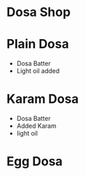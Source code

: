# Dosa Shop

# Plain Dosa
* Dosa Batter
* Light oil added 

# Karam Dosa
* Dosa Batter
* Added Karam
* light oil

# Egg Dosa 

